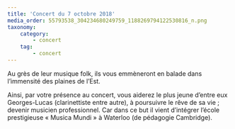 ```yaml
---
title: 'Concert du 7 octobre 2018'
media_order: 55793538_304234680249759_1188269794122530816_n.png
taxonomy:
    category:
        - concert
    tag:
        - concert
---
```


Au grès de leur musique folk, ils vous emmèneront en balade dans l’immensité des plaines de l’Est.

Ainsi, par votre présence au concert, vous aiderez le plus jeune d’entre eux Georges-Lucas (clarinettiste entre autre), à poursuivre le rêve de sa vie ; devenir musicien professionnel. Car dans ce but il vient d’intégrer l’école prestigieuse « Musica Mundi » à Waterloo (de pédagogie Cambridge).